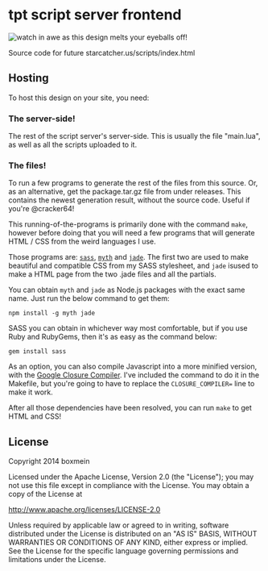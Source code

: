 # tpt script server frontend

![watch in awe as this design melts your eyeballs off!](http://i.imgur.com/tpKXDpa.png)

Source code for future starcatcher.us/scripts/index.html

## Hosting

To host this design on your site, you need:

### The server-side!

The rest of the script server's server-side. This is usually the file
"main.lua", as well as all the scripts uploaded to it.

### The files!

To run a few programs to generate the rest of the files from this source.
Or, as an alternative, get the package.tar.gz file from under releases. 
This contains the newest generation result, without the source code. Useful
if you're @cracker64!

This running-of-the-programs is primarily done with the command `make`, 
however before doing that you will need a few programs that will generate
HTML / CSS from the weird languages I use.

Those programs are: [`sass`][sass], [`myth`][myth] and [`jade`][jade]. 
The first two are used to make beautiful and compatible CSS from my SASS 
stylesheet, and `jade` isused to make a HTML page from the two .jade files 
and all the partials. 

You can obtain `myth` and `jade` as Node.js packages with the exact same name.
Just run the below command to get them:

    npm install -g myth jade

SASS you can obtain in whichever way most comfortable, but if you use Ruby and
RubyGems, then it's as easy as the command below:

    gem install sass

As an option, you can also compile Javascript into a more minified version,
with the [Google Closure Compiler][gc]. I've included the command to do it in
the Makefile, but you're going to have to replace the `CLOSURE_COMPILER=` line 
to make it work.

After all those dependencies have been resolved, you can run `make` to get 
HTML and CSS!

[gc]: https://developers.google.com/closure/compiler/
[sass]: http://sass-lang.com/
[jade]: http://jade-lang.com/
[myth]: http://myth.io/

## License

Copyright 2014 boxmein

Licensed under the Apache License, Version 2.0 (the "License"); you may not use
this file except in compliance with the License. You may obtain a copy of the
License at

http://www.apache.org/licenses/LICENSE-2.0

Unless required by applicable law or agreed to in writing, software distributed
under the License is distributed on an "AS IS" BASIS, WITHOUT WARRANTIES OR
CONDITIONS OF ANY KIND, either express or implied. See the License for the
specific language governing permissions and limitations under the License.